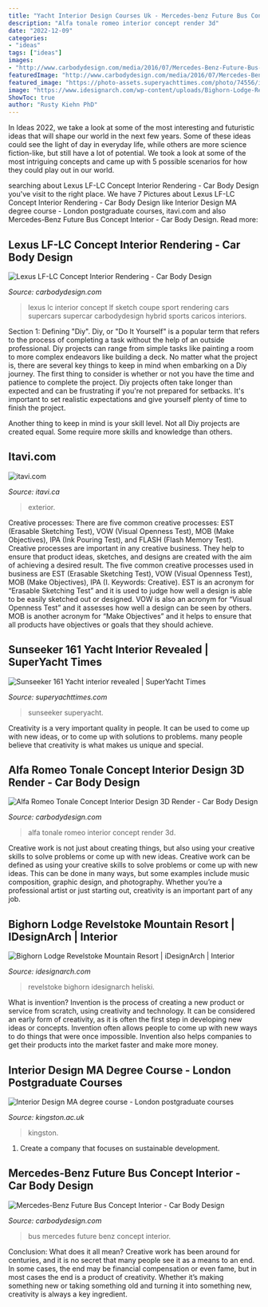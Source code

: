 ```yaml
---
title: "Yacht Interior Design Courses Uk - Mercedes-benz Future Bus Concept Interior"
description: "Alfa tonale romeo interior concept render 3d"
date: "2022-12-09"
categories:
- "ideas"
tags: ["ideas"]
images:
- "http://www.carbodydesign.com/media/2016/07/Mercedes-Benz-Future-Bus-Concept-Interior-02.jpg"
featuredImage: "http://www.carbodydesign.com/media/2016/07/Mercedes-Benz-Future-Bus-Concept-Interior-02.jpg"
featured_image: "https://photo-assets.superyachttimes.com/photo/74556/image/large-2ac5728e5cfbba920b7d060f86bcd47d.jpg"
image: "https://www.idesignarch.com/wp-content/uploads/Bighorn-Lodge-Revelstoke_1.jpg"
ShowToc: true
author: "Rusty Kiehn PhD"
---
```



In Ideas 2022, we take a look at some of the most interesting and futuristic ideas that will shape our world in the next few years. Some of these ideas could see the light of day in everyday life, while others are more science fiction-like, but still have a lot of potential. We took a look at some of the most intriguing concepts and came up with 5 possible scenarios for how they could play out in our world.

	

		
searching about Lexus LF-LC Concept Interior Rendering - Car Body Design you've visit to the right place. We have 7 Pictures about Lexus LF-LC Concept Interior Rendering - Car Body Design like Interior Design MA degree course - London postgraduate courses, itavi.com and also Mercedes-Benz Future Bus Concept Interior - Car Body Design. Read more:
		
    
## Lexus LF-LC Concept Interior Rendering - Car Body Design

<img loading=lazy src="http://www.carbodydesign.com/media/2012/01/Lexus-LF-LC-Concept-Interior-Rendering-01.jpg" onerror="this.onerror=null;this.src='https://tse2.mm.bing.net/th?id=OIP.fZvd_dFwykGSZb_wo5xzZgHaEg&amp;pid=15.1';" alt="Lexus LF-LC Concept Interior Rendering - Car Body Design">

_Source: carbodydesign.com_

>lexus lc interior concept lf sketch coupe sport rendering cars supercars supercar carbodydesign hybrid sports caricos interiors. 

	

Section 1: Defining "Diy".
Diy, or "Do It Yourself" is a popular term that refers to the process of completing a task without the help of an outside professional. Diy projects can range from simple tasks like painting a room to more complex endeavors like building a deck. No matter what the project is, there are several key things to keep in mind when embarking on a Diy journey.
The first thing to consider is whether or not you have the time and patience to complete the project. Diy projects often take longer than expected and can be frustrating if you're not prepared for setbacks. It's important to set realistic expectations and give yourself plenty of time to finish the project.

Another thing to keep in mind is your skill level. Not all Diy projects are created equal. Some require more skills and knowledge than others.

    
## Itavi.com

<img loading=lazy src="http://www.itavi.ca/wp-content/uploads/2014/03/IMG_3414.jpg" onerror="this.onerror=null;this.src='https://tse1.mm.bing.net/th?id=OIP.i37fdWa4K_grcK8sQVELfgAAAA&amp;pid=15.1';" alt="itavi.com">

_Source: itavi.ca_

>exterior. 

	

Creative processes: There are five common creative processes: EST (Erasable Sketching Test), VOW (Visual Openness Test), MOB (Make Objectives), IPA (Ink Pouring Test), and FLASH (Flash Memory Test).
Creative processes are important in any creative business. They help to ensure that product ideas, sketches, and designs are created with the aim of achieving a desired result. The five common creative processes used in business are EST (Erasable Sketching Test), VOW (Visual Openness Test), MOB (Make Objectives), IPA (I. Keywords: Creative).
 EST is an acronym for “Erasable Sketching Test” and it is used to judge how well a design is able to be easily sketched out or designed. VOW is also an acronym for “Visual Openness Test” and it assesses how well a design can be seen by others. MOB is another acronym for “Make Objectives” and it helps to ensure that all products have objectives or goals that they should achieve.

    
## Sunseeker 161 Yacht Interior Revealed | SuperYacht Times

<img loading=lazy src="https://photo-assets.superyachttimes.com/photo/74556/image/large-2ac5728e5cfbba920b7d060f86bcd47d.jpg" onerror="this.onerror=null;this.src='https://tse2.mm.bing.net/th?id=OIP.BWx-zkMuHGJwScQuxBn90wHaD3&amp;pid=15.1';" alt="Sunseeker 161 Yacht interior revealed | SuperYacht Times">

_Source: superyachttimes.com_

>sunseeker superyacht. 

	

Creativity is a very important quality in people. It can be used to come up with new ideas, or to come up with solutions to problems. many people believe that creativity is what makes us unique and special.

    
## Alfa Romeo Tonale Concept Interior Design 3D Render - Car Body Design

<img loading=lazy src="https://www.carbodydesign.com/media/2019/03/Alfa-Romeo-Tonale-Concept-Interior-Design-3D-Render-01.jpg" onerror="this.onerror=null;this.src='https://tse1.mm.bing.net/th?id=OIP.7oOH-xEj1fKTgIJIOT0LYwHaEK&amp;pid=15.1';" alt="Alfa Romeo Tonale Concept Interior Design 3D Render - Car Body Design">

_Source: carbodydesign.com_

>alfa tonale romeo interior concept render 3d. 

	

Creative work is not just about creating things, but also using your creative skills to solve problems or come up with new ideas.
Creative work can be defined as using your creative skills to solve problems or come up with new ideas. This can be done in many ways, but some examples include music composition, graphic design, and photography. Whether you’re a professional artist or just starting out, creativity is an important part of any job.

    
## Bighorn Lodge Revelstoke Mountain Resort | IDesignArch | Interior

<img loading=lazy src="https://www.idesignarch.com/wp-content/uploads/Bighorn-Lodge-Revelstoke_1.jpg" onerror="this.onerror=null;this.src='https://tse3.mm.bing.net/th?id=OIP.e_zpZsTXanohTeMr0H6i4wHaLH&amp;pid=15.1';" alt="Bighorn Lodge Revelstoke Mountain Resort | iDesignArch | Interior">

_Source: idesignarch.com_

>revelstoke bighorn idesignarch heliski. 

	

What is invention?
Invention is the process of creating a new product or service from scratch, using creativity and technology. It can be considered an early form of creativity, as it is often the first step in developing new ideas or concepts. Invention often allows people to come up with new ways to do things that were once impossible. Invention also helps companies to get their products into the market faster and make more money.

    
## Interior Design MA Degree Course - London Postgraduate Courses

<img loading=lazy src="https://d68b3152cf5d08c2f050-97c828cc9502c69ac5af7576c62d48d6.ssl.cf3.rackcdn.com/includes/img/cms/site-images/orig/kingston-university-b520a644740-.jpg" onerror="this.onerror=null;this.src='https://tse3.mm.bing.net/th?id=OIP.y8Rs6c09pgRqZjEkrpAaeAHaEk&amp;pid=15.1';" alt="Interior Design MA degree course - London postgraduate courses">

_Source: kingston.ac.uk_

>kingston. 

	

1. Create a company that focuses on sustainable development.

    
## Mercedes-Benz Future Bus Concept Interior - Car Body Design

<img loading=lazy src="http://www.carbodydesign.com/media/2016/07/Mercedes-Benz-Future-Bus-Concept-Interior-02.jpg" onerror="this.onerror=null;this.src='https://tse2.mm.bing.net/th?id=OIP.1kapaEmFcCiOWQ0lgGhnHAHaFp&amp;pid=15.1';" alt="Mercedes-Benz Future Bus Concept Interior - Car Body Design">

_Source: carbodydesign.com_

>bus mercedes future benz concept interior. 

	

Conclusion: What does it all mean?
Creative work has been around for centuries, and it is no secret that many people see it as a means to an end. In some cases, the end may be financial compensation or even fame, but in most cases the end is a product of creativity. Whether it’s making something new or taking something old and turning it into something new, creativity is always a key ingredient.

